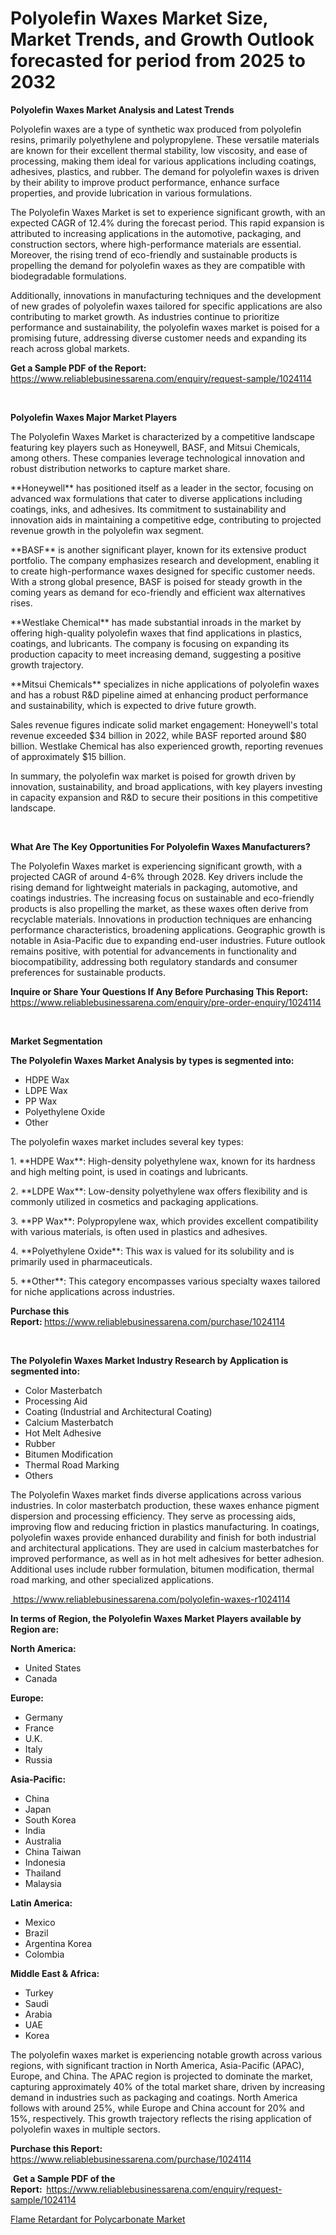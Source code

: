 <p><h1>Polyolefin Waxes Market Size, Market Trends, and Growth Outlook forecasted for period from 2025 to 2032</h1></p><p><strong>Polyolefin Waxes Market Analysis and Latest Trends</strong></p>
<p><p>Polyolefin waxes are a type of synthetic wax produced from polyolefin resins, primarily polyethylene and polypropylene. These versatile materials are known for their excellent thermal stability, low viscosity, and ease of processing, making them ideal for various applications including coatings, adhesives, plastics, and rubber. The demand for polyolefin waxes is driven by their ability to improve product performance, enhance surface properties, and provide lubrication in various formulations.</p><p>The Polyolefin Waxes Market is set to experience significant growth, with an expected CAGR of 12.4% during the forecast period. This rapid expansion is attributed to increasing applications in the automotive, packaging, and construction sectors, where high-performance materials are essential. Moreover, the rising trend of eco-friendly and sustainable products is propelling the demand for polyolefin waxes as they are compatible with biodegradable formulations.</p><p>Additionally, innovations in manufacturing techniques and the development of new grades of polyolefin waxes tailored for specific applications are also contributing to market growth. As industries continue to prioritize performance and sustainability, the polyolefin waxes market is poised for a promising future, addressing diverse customer needs and expanding its reach across global markets.</p></p>
<p><strong>Get a Sample PDF of the Report:&nbsp;</strong> <a href="https://www.reliablebusinessarena.com/enquiry/request-sample/1024114?utm_campaign=2206&utm_medium=2&utm_source=Github&utm_content=ia&utm_term=07032025&utm_id=polyolefin-waxes">https://www.reliablebusinessarena.com/enquiry/request-sample/1024114</a></p>
<p>&nbsp;</p>
<p><strong>Polyolefin Waxes Major Market Players</strong></p>
<p><p>The Polyolefin Waxes Market is characterized by a competitive landscape featuring key players such as Honeywell, BASF, and Mitsui Chemicals, among others. These companies leverage technological innovation and robust distribution networks to capture market share.</p><p>**Honeywell** has positioned itself as a leader in the sector, focusing on advanced wax formulations that cater to diverse applications including coatings, inks, and adhesives. Its commitment to sustainability and innovation aids in maintaining a competitive edge, contributing to projected revenue growth in the polyolefin wax segment.</p><p>**BASF** is another significant player, known for its extensive product portfolio. The company emphasizes research and development, enabling it to create high-performance waxes designed for specific customer needs. With a strong global presence, BASF is poised for steady growth in the coming years as demand for eco-friendly and efficient wax alternatives rises.</p><p>**Westlake Chemical** has made substantial inroads in the market by offering high-quality polyolefin waxes that find applications in plastics, coatings, and lubricants. The company is focusing on expanding its production capacity to meet increasing demand, suggesting a positive growth trajectory.</p><p>**Mitsui Chemicals** specializes in niche applications of polyolefin waxes and has a robust R&D pipeline aimed at enhancing product performance and sustainability, which is expected to drive future growth.</p><p>Sales revenue figures indicate solid market engagement: Honeywell's total revenue exceeded $34 billion in 2022, while BASF reported around $80 billion. Westlake Chemical has also experienced growth, reporting revenues of approximately $15 billion.</p><p>In summary, the polyolefin wax market is poised for growth driven by innovation, sustainability, and broad applications, with key players investing in capacity expansion and R&D to secure their positions in this competitive landscape.</p></p>
<p>&nbsp;</p>
<p><strong>What Are The Key Opportunities For Polyolefin Waxes Manufacturers?</strong></p>
<p><p>The Polyolefin Waxes market is experiencing significant growth, with a projected CAGR of around 4-6% through 2028. Key drivers include the rising demand for lightweight materials in packaging, automotive, and coatings industries. The increasing focus on sustainable and eco-friendly products is also propelling the market, as these waxes often derive from recyclable materials. Innovations in production techniques are enhancing performance characteristics, broadening applications. Geographic growth is notable in Asia-Pacific due to expanding end-user industries. Future outlook remains positive, with potential for advancements in functionality and biocompatibility, addressing both regulatory standards and consumer preferences for sustainable products.</p></p>
<p><strong>Inquire or Share Your Questions If Any Before Purchasing This Report:</strong> <a href="https://www.reliablebusinessarena.com/enquiry/pre-order-enquiry/1024114?utm_campaign=2206&utm_medium=2&utm_source=Github&utm_content=ia&utm_term=07032025&utm_id=polyolefin-waxes">https://www.reliablebusinessarena.com/enquiry/pre-order-enquiry/1024114</a></p>
<p>&nbsp;</p>
<p><strong>Market Segmentation</strong></p>
<p><strong>The Polyolefin Waxes Market Analysis by types is segmented into:</strong></p>
<p><ul><li>HDPE Wax</li><li>LDPE Wax</li><li>PP Wax</li><li>Polyethylene Oxide</li><li>Other</li></ul></p>
<p><p>The polyolefin waxes market includes several key types: </p><p>1. **HDPE Wax**: High-density polyethylene wax, known for its hardness and high melting point, is used in coatings and lubricants.</p><p>2. **LDPE Wax**: Low-density polyethylene wax offers flexibility and is commonly utilized in cosmetics and packaging applications.</p><p>3. **PP Wax**: Polypropylene wax, which provides excellent compatibility with various materials, is often used in plastics and adhesives. </p><p>4. **Polyethylene Oxide**: This wax is valued for its solubility and is primarily used in pharmaceuticals. </p><p>5. **Other**: This category encompasses various specialty waxes tailored for niche applications across industries.</p></p>
<p><strong>Purchase this Report:&nbsp;</strong><a href="https://www.reliablebusinessarena.com/purchase/1024114?utm_campaign=2206&utm_medium=2&utm_source=Github&utm_content=ia&utm_term=07032025&utm_id=polyolefin-waxes">https://www.reliablebusinessarena.com/purchase/1024114</a></p>
<p>&nbsp;</p>
<p><strong>The Polyolefin Waxes Market Industry Research by Application is segmented into:</strong></p>
<p><ul><li>Color Masterbatch</li><li>Processing Aid</li><li>Coating (Industrial and Architectural Coating)</li><li>Calcium Masterbatch</li><li>Hot Melt Adhesive</li><li>Rubber</li><li>Bitumen Modification</li><li>Thermal Road Marking</li><li>Others</li></ul></p>
<p><p>The Polyolefin Waxes market finds diverse applications across various industries. In color masterbatch production, these waxes enhance pigment dispersion and processing efficiency. They serve as processing aids, improving flow and reducing friction in plastics manufacturing. In coatings, polyolefin waxes provide enhanced durability and finish for both industrial and architectural applications. They are used in calcium masterbatches for improved performance, as well as in hot melt adhesives for better adhesion. Additional uses include rubber formulation, bitumen modification, thermal road marking, and other specialized applications.</p></p>
<p><a href="https://www.reliablebusinessarena.com/polyolefin-waxes-r1024114?utm_campaign=2206&utm_medium=2&utm_source=Github&utm_content=ia&utm_term=07032025&utm_id=polyolefin-waxes">&nbsp;https://www.reliablebusinessarena.com/polyolefin-waxes-r1024114</a></p>
<p><strong>In terms of Region, the Polyolefin Waxes Market Players available by Region are:</strong></p>
<p>
    <p> <strong> North America: </strong>
        <ul>
            <li>United States</li>
            <li>Canada</li>
        </ul>
        </p> 
    <p> <strong> Europe: </strong>
        <ul>
            <li>Germany</li>
            <li>France</li>
            <li>U.K.</li>
            <li>Italy</li>
            <li>Russia</li>
        </ul>
        </p> 
    <p> <strong> Asia-Pacific: </strong>
        <ul>
            <li>China</li>
            <li>Japan</li>
            <li>South Korea</li>
            <li>India</li>
            <li>Australia</li>
            <li>China Taiwan</li>
            <li>Indonesia</li>
            <li>Thailand</li>
            <li>Malaysia</li>
        </ul>
        </p> 
    <p> <strong> Latin America: </strong>
        <ul>
            <li>Mexico</li>
            <li>Brazil</li>
            <li>Argentina Korea</li>
            <li>Colombia</li>
        </ul>
        </p> 
    <p> <strong> Middle East & Africa: </strong>
        <ul>
            <li>Turkey</li>
            <li>Saudi</li>
            <li>Arabia</li>
            <li>UAE</li>
            <li>Korea</li>
        </ul>
    </p>
    </p>
<p><p>The polyolefin waxes market is experiencing notable growth across various regions, with significant traction in North America, Asia-Pacific (APAC), Europe, and China. The APAC region is projected to dominate the market, capturing approximately 40% of the total market share, driven by increasing demand in industries such as packaging and coatings. North America follows with around 25%, while Europe and China account for 20% and 15%, respectively. This growth trajectory reflects the rising application of polyolefin waxes in multiple sectors.</p></p>
<p><strong>Purchase this Report: </strong><a href="https://www.reliablebusinessarena.com/purchase/1024114?utm_campaign=2206&utm_medium=2&utm_source=Github&utm_content=ia&utm_term=07032025&utm_id=polyolefin-waxes">https://www.reliablebusinessarena.com/purchase/1024114</a></p>
<p>&nbsp;<strong>Get a Sample PDF of the Report:&nbsp;&nbsp;</strong><a href="https://www.reliablebusinessarena.com/enquiry/request-sample/1024114?utm_campaign=2206&utm_medium=2&utm_source=Github&utm_content=ia&utm_term=07032025&utm_id=polyolefin-waxes">https://www.reliablebusinessarena.com/enquiry/request-sample/1024114</a></p>
<p><strong></strong></p>
<p><p><a href="https://github.com/sofayahoo2023/Market-Research-Report-List-7/blob/main/flame-retardant-for-polycarbonate-market.md?utm_campaign=2206&utm_medium=2&utm_source=Github&utm_content=ia&utm_term=07032025&utm_id=polyolefin-waxes">Flame Retardant for Polycarbonate Market</a></p></p>